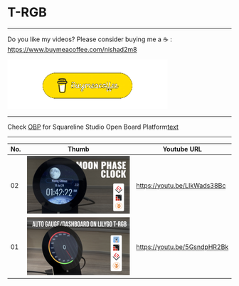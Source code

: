 # T-RGB
---
Do you like my videos? Please consider buying me a ☕ :
https://www.buymeacoffee.com/nishad2m8

[![alt text](<00-Assets/buy me coffee.gif>)](https://www.buymeacoffee.com/nishad2m8)

---

Check [OBP](https://github.com/nishad2m8/Squareline-OBP) for Squareline Studio Open Board Platform[text](../T4-S3-YT/.gitignore)

---

| No.  | Thumb | Youtube URL |
| ------|-----|----------|
| 02  | ![alt text](<00-Assets/02-Moon Phase Clock on esp32 Lilygo T-RGB .jpg>) | https://youtu.be/LIkWads38Bc |
| 01 | [![alt text](<00-Assets/01-Auto Gauge:Dashboard Touch HMI on Lilygo T-RGB Round Display - Using LVGL.jpg>)](https://github.com/nishad2m8/T-RGB-YT/tree/master/01-T-RGB%20Gauge)  | https://youtu.be/5GsndpHR2Bk|



<!-- | No | Thumb  | URL |  -->